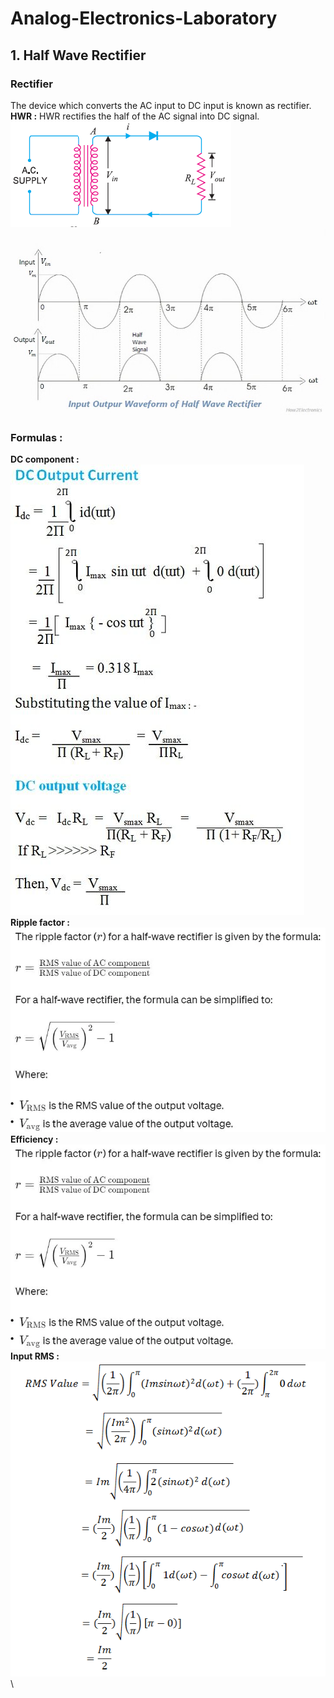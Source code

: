# Analog-Electronics-Laboratory
## 1. Half Wave Rectifier 
### Rectifier 
The device which converts the AC input to DC input is known as rectifier. \
**HWR :** HWR rectifies the half of the AC signal into DC signal. \
![alt text](https://github.com/Vishalpolicepatil/Analog-Electronics-Laboratory-/blob/main/2-1.webp?raw=true)
![alt text](https://github.com/Vishalpolicepatil/Analog-Electronics-Laboratory-/blob/main/Input-Waveform-1.jpg?raw=true)
### Formulas :
**DC component :** \
![alt text](https://github.com/Vishalpolicepatil/Analog-Electronics-Laboratory-/blob/main/equation-3.jpg?raw=true) \
**Ripple factor :** \
![alt text](https://github.com/Vishalpolicepatil/Analog-Electronics-Laboratory-/blob/main/Ripple-factor-calculation.webp?raw=true) \
**Efficiency :** \
![alt text](https://github.com/Vishalpolicepatil/Analog-Electronics-Laboratory-/blob/main/Ripple-factor-calculation.webp?raw=true) \
**Input RMS :** \
![alt text](https://github.com/Vishalpolicepatil/Analog-Electronics-Laboratory-/blob/main/derivation-of-rms-value-of-half-wave-rectifier.png?raw=true) \

